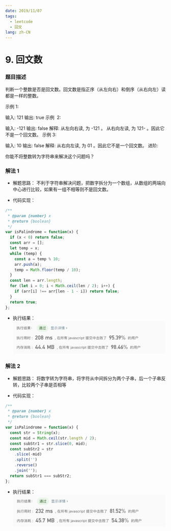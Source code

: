 ```yaml
---
date: 2019/11/07
tags:
  - leetcode
  - 回文
lang: zh-CN
---
```


# 9. 回文数

### 题目描述

判断一个整数是否是回文数。回文数是指正序（从左向右）和倒序（从右向左）读都是一样的整数。

示例 1:

输入: 121
输出: true
示例  2:

输入: -121
输出: false
解释: 从左向右读, 为 -121 。 从右向左读, 为 121- 。因此它不是一个回文数。
示例 3:

输入: 10
输出: false
解释: 从右向左读, 为 01 。因此它不是一个回文数。
进阶:

你能不将整数转为字符串来解决这个问题吗？

### 解法 1

- 解题思路：
  不利于字符串解决问题，把数字拆分为一个数组，从数组的两端向中心进行比较，如果有一组不相等则不是回文数。

- 代码实现：

```js
/**
 * @param {number} x
 * @return {boolean}
 */
var isPalindrome = function(x) {
  if (x < 0) return false;
  const arr = [];
  let temp = x;
  while (temp) {
    const a = temp % 10;
    arr.push(a);
    temp = Math.floor(temp / 10);
  }
  const len = arr.length;
  for (let i = 0; i < Math.ceil(len / 2); i++) {
    if (arr[i] !== arr[len - 1 - i]) return false;
  }
  return true;
};
```

- 执行结果：
  ![执行结果](https://raw.githubusercontent.com/lemon-lc/vue-blog/images/images20191109095958.png)

### 解法 2

- 解题思路：
  将数字转为字符串，将字符从中间拆分为两个子串，后一个子串反转，比较两个子串是否相等

- 代码实现：

```js
/**
 * @param {number} x
 * @return {boolean}
 */
var isPalindrome = function(x) {
  const str = String(x);
  const mid = Math.ceil(str.length / 2);
  const subStr1 = str.slice(0, mid);
  const subStr2 = str
    .slice(-mid)
    .split('')
    .reverse()
    .join('');
  return subStr1 === subStr2;
};
```

- 执行结果：
  ![执行结果](https://raw.githubusercontent.com/lemon-lc/vue-blog/images/images20191109101812.png)
